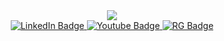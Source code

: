 <div id="header" align="center">
  <img src="https://media.giphy.com/media/3o85xC8sdW7vmG6bRe/giphy.gif">
</div>



<div id="badges" align="center">
  <a href="https://www.linkedin.com/in/fathi-mahdi-a4a4bb14b">
    <img src="https://img.shields.io/badge/LinkedIn-blue?style=for-the-badge&logo=linkedin&logoColor=white" alt="LinkedIn Badge"/>
  </a>
  <a href="https://www.youtube.com/channel/UCsDkG3pd7UkyxDf4hFfBevw/featured">
    <img src="https://img.shields.io/badge/YouTube-red?style=for-the-badge&logo=youtube&logoColor=white" alt="Youtube Badge"/>
  </a>
  <a href="https://www.researchgate.net/profile/Fathi-Mahdi-Elsiddig-Haroun">
    <img src="https://img.shields.io/badge/Researchgate-green?style=for-the-badge&logoColor=white" alt="RG Badge"/>
  </a>
</div>
